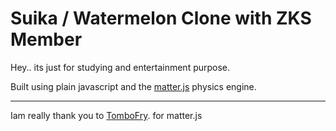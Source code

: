 # Suika / Watermelon Clone with ZKS Member

Hey.. its just for studying and entertainment purpose.

Built using plain javascript and the [matter.js](https://github.com/liabru/matter-js) physics engine.

-----------------------------------------

Iam really thank you to [TomboFry](https://github.com/TomboFry). for matter.js
